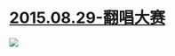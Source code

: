  # [2015.08.29-翻唱大赛](https://www.bilibili.com/blackboard/old-Remake_contest.html )
![](https://bilicoverimg.github.io/2015/2015.08.29-翻唱大赛.jpg )